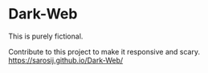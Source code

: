 # Dark-Web
This is purely fictional. 

Contribute to this project to make it responsive and scary. 
https://sarosij.github.io/Dark-Web/

